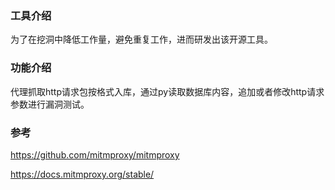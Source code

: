 ### 工具介绍

为了在挖洞中降低工作量，避免重复工作，进而研发出该开源工具。

### 功能介绍

代理抓取http请求包按格式入库，通过py读取数据库内容，追加或者修改http请求参数进行漏洞测试。

### 参考

https://github.com/mitmproxy/mitmproxy

https://docs.mitmproxy.org/stable/

